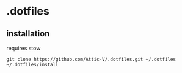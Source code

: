 # .dotfiles

## installation

requires stow

```
git clone https://github.com/Attic-V/.dotfiles.git ~/.dotfiles
~/.dotfiles/install
```

